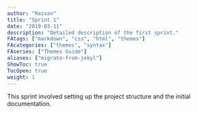 ```yaml
---
author: "Razvan"
title: "Sprint 1"
date: "2019-03-11"
description: "Detailed description of the first sprint."
FAtags: ["markdown", "css", "html", "themes"]
FAcategories: ["themes", "syntax"]
FAseries: ["Themes Guide"]
aliases: ["migrate-from-jekyl"]
ShowToc: true
TocOpen: true
weight: 1
---
```


This sprint involved setting up the project structure and the initial documentation.
